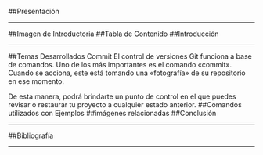 
##Presentación 
___

##Imagen de Introductoria
##Tabla de Contenido
##Introducción
___
##Temas Desarrollados
Commit
El control de versiones Git funciona a base de comandos. Uno de los más importantes es el comando «commit». Cuando se acciona, este está tomando una «fotografía» de su repositorio en ese momento.

De esta manera, podrá brindarte un punto de control en el que puedes revisar o restaurar tu proyecto a cualquier estado anterior.
##Comandos utilizados con Ejemplos
##imágenes relacionadas
##Conclusión
___
##Bibliografía
___
 